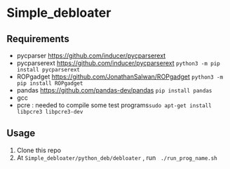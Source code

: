 # Simple_debloater
## Requirements
- pycparser https://github.com/inducer/pycparserext
- pycparserext https://github.com/inducer/pycparserext `python3 -m pip install pycparserext `
- ROPgadget https://github.com/JonathanSalwan/ROPgadget `python3 -m pip install ROPgadget`
- pandas https://github.com/pandas-dev/pandas `pip install pandas`
- gcc
- pcre : needed to compile some test programs`sudo apt-get install libpcre3 libpcre3-dev`

## Usage
1. Clone this repo
2. At ` Simple_debloater/python_deb/debloater ` , run ` ./run_prog_name.sh` 
